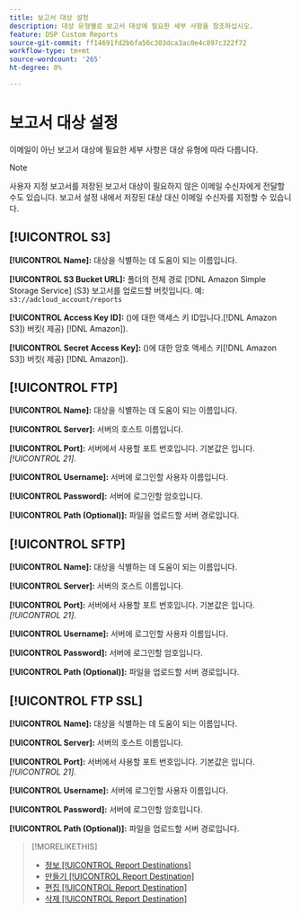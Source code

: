 ```yaml
---
title: 보고서 대상 설정
description: 대상 유형별로 보고서 대상에 필요한 세부 사항을 참조하십시오.
feature: DSP Custom Reports
source-git-commit: ff14691fd2b6fa56c303dca3ac0e4c897c322f72
workflow-type: tm+mt
source-wordcount: '265'
ht-degree: 0%

---
```



# 보고서 대상 설정

이메일이 아닌 보고서 대상에 필요한 세부 사항은 대상 유형에 따라 다릅니다.

>[!NOTE]
>
> 사용자 지정 보고서를 저장된 보고서 대상이 필요하지 않은 이메일 수신자에게 전달할 수도 있습니다. 보고서 설정 내에서 저장된 대상 대신 이메일 수신자를 지정할 수 있습니다.

## [!UICONTROL S3]

**[!UICONTROL Name]:** 대상을 식별하는 데 도움이 되는 이름입니다.

**[!UICONTROL S3 Bucket URL]:** 폴더의 전체 경로 [!DNL Amazon Simple Storage Service] (S3) 보고서를 업로드할 버킷입니다. 예: `s3://adcloud_account/reports`

**[!UICONTROL Access Key ID]:** ()에 대한 액세스 키 ID입니다.[!DNL Amazon S3]) 버킷( 제공) [!DNL Amazon]).

**[!UICONTROL Secret Access Key]:** ()에 대한 암호 액세스 키[!DNL Amazon S3]) 버킷( 제공) [!DNL Amazon]).

## [!UICONTROL FTP]

**[!UICONTROL Name]:** 대상을 식별하는 데 도움이 되는 이름입니다.

**[!UICONTROL Server]:** 서버의 호스트 이름입니다.

**[!UICONTROL Port]:** 서버에서 사용할 포트 번호입니다. 기본값은 입니다. *[!UICONTROL 21]*.

**[!UICONTROL Username]:** 서버에 로그인할 사용자 이름입니다.

**[!UICONTROL Password]:** 서버에 로그인할 암호입니다.

**[!UICONTROL Path (Optional)]:** 파일을 업로드할 서버 경로입니다.

## [!UICONTROL SFTP]

**[!UICONTROL Name]:** 대상을 식별하는 데 도움이 되는 이름입니다.

**[!UICONTROL Server]:** 서버의 호스트 이름입니다.

**[!UICONTROL Port]:** 서버에서 사용할 포트 번호입니다. 기본값은 입니다. *[!UICONTROL 21]*.

**[!UICONTROL Username]:** 서버에 로그인할 사용자 이름입니다.

**[!UICONTROL Password]:** 서버에 로그인할 암호입니다.

**[!UICONTROL Path (Optional)]:** 파일을 업로드할 서버 경로입니다.

## [!UICONTROL FTP SSL]

**[!UICONTROL Name]:** 대상을 식별하는 데 도움이 되는 이름입니다.

**[!UICONTROL Server]:** 서버의 호스트 이름입니다.

**[!UICONTROL Port]:** 서버에서 사용할 포트 번호입니다. 기본값은 입니다. *[!UICONTROL 21]*.

**[!UICONTROL Username]:** 서버에 로그인할 사용자 이름입니다.

**[!UICONTROL Password]:** 서버에 로그인할 암호입니다.

**[!UICONTROL Path (Optional)]:** 파일을 업로드할 서버 경로입니다.

>[!MORELIKETHIS]
>
>* [정보 [!UICONTROL Report Destinations]](/help/dsp/reports/report-destinations/report-destination-about.md)
>* [만들기 [!UICONTROL Report Destination]](/help/dsp/reports/report-destinations/report-destination-create.md)
>* [편집 [!UICONTROL Report Destination]](/help/dsp/reports/report-destinations/report-destination-edit.md)
>* [삭제 [!UICONTROL Report Destination]](/help/dsp/reports/report-destinations/report-destination-delete.md)

